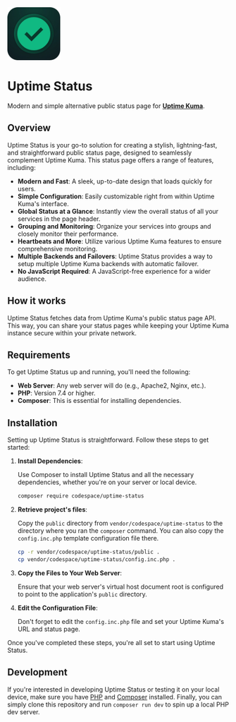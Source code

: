 <img src="./public/icon/success.webp" width="120px" alt="Uptime Status logo">

# Uptime Status

Modern and simple alternative public status page for **[Uptime Kuma](https://uptime.kuma.pet/)**.

## Overview

Uptime Status is your go-to solution for creating a stylish, lightning-fast, and straightforward public status page, designed to seamlessly complement Uptime Kuma. This status page offers a range of features, including:

- **Modern and Fast**: A sleek, up-to-date design that loads quickly for users.
- **Simple Configuration**: Easily customizable right from within Uptime Kuma's interface.
- **Global Status at a Glance**: Instantly view the overall status of all your services in the page header.
- **Grouping and Monitoring**: Organize your services into groups and closely monitor their performance.
- **Heartbeats and More**: Utilize various Uptime Kuma features to ensure comprehensive monitoring.
- **Multiple Backends and Failovers**: Uptime Status provides a way to setup multiple Uptime Kuma backends with automatic failover.
- **No JavaScript Required**: A JavaScript-free experience for a wider audience.

## How it works

Uptime Status fetches data from Uptime Kuma's public status page API. This way, you can share your status pages while keeping your Uptime Kuma instance secure within your private network.

## Requirements

To get Uptime Status up and running, you'll need the following:

- **Web Server**: Any web server will do (e.g., Apache2, Nginx, etc.).
- **PHP**: Version 7.4 or higher.
- **Composer**: This is essential for installing dependencies.

## Installation

Setting up Uptime Status is straightforward. Follow these steps to get started:

1. **Install Dependencies**:

	Use Composer to install Uptime Status and all the necessary dependencies, whether you're on your server or local device.

	```sh
	composer require codespace/uptime-status
	```

2. **Retrieve project's files**:

	Copy the `public` directory from `vendor/codespace/uptime-status` to the directory where you ran the `composer` command. You can also copy the `config.inc.php` template configuration file there.

	```sh
	cp -r vendor/codespace/uptime-status/public .
	cp vendor/codespace/uptime-status/config.inc.php .
	```

3. **Copy the Files to Your Web Server**:

	Ensure that your web server's virtual host document root is configured to point to the application's `public` directory.

4. **Edit the Configuration File**:

	Don't forget to edit the `config.inc.php` file and set your Uptime Kuma's URL and status page.
	
Once you've completed these steps, you're all set to start using Uptime Status.

## Development

If you're interested in developing Uptime Status or testing it on your local device, make sure you have [PHP](https://php.net) and [Composer](https://getcomposer.org/) installed. Finally, you can simply clone this repository and run `composer run dev` to spin up a local PHP dev server.